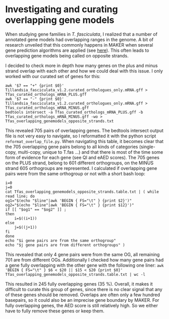 # Investigating and curating overlapping gene models

When studying gene families in *T. fasciculata*, I realized that a number of annotated gene models had overlapping ranges in the genome. A bit of research unveiled that this commonly happens in MAKER when several gene prediction algorithms are applied (see [here](https://groups.google.com/g/maker-devel/c/I3qYzziurso)). This often leads to overlapping gene models being called on opposite strands.

 I decided to check more in depth how many genes on the plus and minus strand overlap with each other and how we could deal with this issue. I only worked with our curated set of genes for this:

    awk '$7 == "+" {print $0}' Tillandsia_fasciculata_v1.2.curated_orthologues_only.mRNA.gff > Tfas_curated_orthologs_mRNA_PLUS.gff
	awk '$7 == "-" {print $0}' Tillandsia_fasciculata_v1.2.curated_orthologues_only.mRNA.gff > Tfas_curated_orthologs_mRNA_MINUS.gff
	bedtools intersect -a Tfas_curated_orthologs_mRNA_PLUS.gff -b Tfas_curated_orthologs_mRNA_MINUS.gff -wo > Tfas_overlapping_genemodels_opposite_strands.txt

This revealed 705 pairs of overlapping genes. The bedtools intersect output file is not very easy to navigate, so I reformatted it with the python script `reformat_overlap_file.py`.
When navigating this table, it becomes clear that the 705 overlapping gene pairs belong to all kinds of categories (single-copy, multi-copy, unique to T.fas ...) and that there is most of the time some form of evidence for each gene (see QI and eAED scores). The 705 genes on the PLUS strand, belong to 601 different orthogroups, on the MINUS strand 605 orthogroups are represented. I calculated if overlapping gene pairs were from the same orthogroup or not with a short bash loop:

    i=0
	j=0
	cat Tfas_overlapping_genemodels_opposite_strands.table.txt | ( while read line; do
	og1="$(echo "$line"|awk 'BEGIN { FS="\t" } {print $2}')"
	og2="$(echo "$line"|awk 'BEGIN { FS="\t" } {print $12}')"
	if [[ "$og1" == "$og2" ]] ;
	then
		i=$((i+1))
	else
		j=$((j+1))
	fi
	done
	echo "$i gene pairs are from the same orthogroup"
	echo "$j gene pairs are from different orthogroups" )

This revealed that only 4 gene pairs were from the same OG, all remaining 701 are from different OGs. Additionally I checked how many gene pairs had a gene fully overlapping with the other gene with the following one liner:
    `awk 'BEGIN { FS="\t" } $6 < $20 || $15 < $20 {print $0}' Tfas_overlapping_genemodels_opposite_strands.table.txt | wc -l`

This resulted in 245 fully overlapping genes (35 %).
Overall, it makes it difficult to curate this group of genes, since there is no clear signal that any of these genes should be removed. Overlaps are often only a few hundred basepairs, so it could also be an imprecise gene boundary by MAKER. For fully overlapping genes, the AED score is still relatively high. So we either have to fully remove these genes or keep them.
